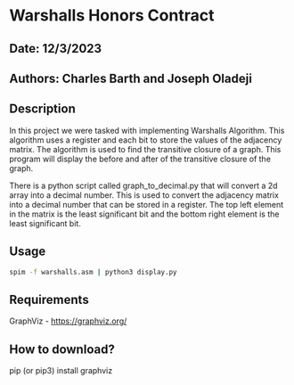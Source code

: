 # Warshalls Honors Contract

## Date: 12/3/2023

## Authors: Charles Barth and Joseph Oladeji

## Description

In this project we were tasked with implementing Warshalls
Algorithm. This algorithm uses a register and each bit to store the values of
the adjacency matrix. The algorithm is used to find the transitive closure of
a graph. This program will display the before and after of the transitive
closure of the graph.

There is a python script called graph_to_decimal.py that will convert a 2d array
into a decimal number. This is used to convert the adjacency matrix into a
decimal number that can be stored in a register. The top left element in the
matrix is the least significant bit and the bottom right element is the least
significant bit.

## Usage

```bash
spim -f warshalls.asm | python3 display.py  
```

## Requirements

GraphViz - <https://graphviz.org/>

## How to download?

pip (or pip3) install graphviz

